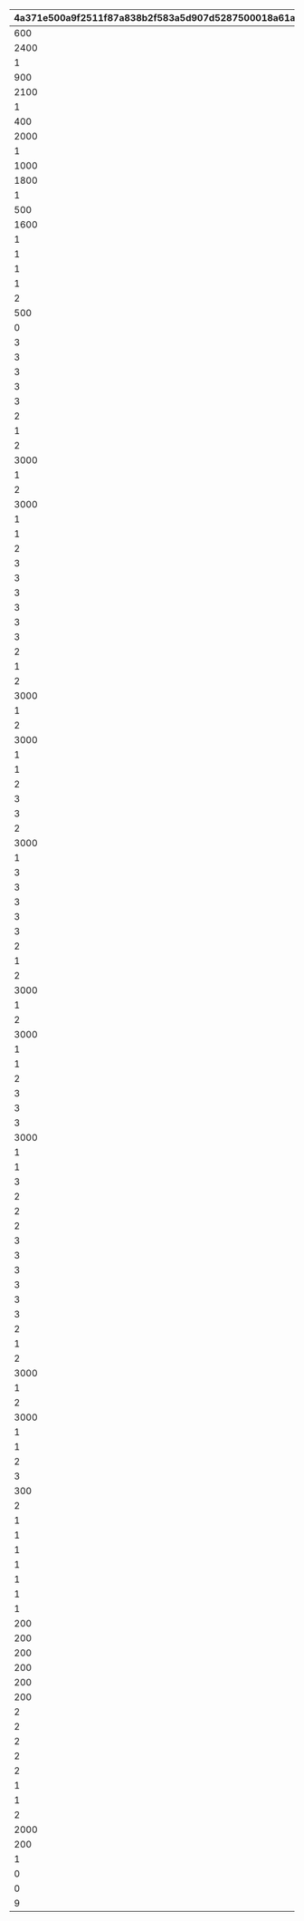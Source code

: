 |4a371e500a9f2511f87a838b2f583a5d907d5287500018a61aec1ad61e20fda1|2b6fb0294c714bfa1919f5f10ed32333f57b6c16c2e85c0016f17b371f5a03f4|0b075b87ae92609f550c12a6584db75bd91e3b08813724a1e092891168b38515|f2062e724cb5aa1904553f0defb61083a3336b93c94dee58c811559a397cd64a|b70f30520e8c5240648edcaf113f18732f5b385ed1ab80195c879654615488e1|8cd22972da8ac4bd9674c3292806f05c3520c6ab5ff23f677e67d5f6970652b5|3086f4696fabdff767f8cf7be2600da5dc813d3c4694bfdd2491b7cb55122f3b|41137c78c23abab52886b8efd65b68b57bec00799653d2aa88d85637d22dd5c4|dd863b23925f79000a50a0b50aba583fb629cc0138a616cbc4762011e07fabc3|
| --- | --- | --- | --- | --- | --- | --- | --- | --- |
|600|0|0|0|1101001|21|0|0|1101002|
|2400|0|0|0|1101002|22|0|600|1101003|
|1|0|0|50|1101003|20|0|-1500|1|
|900|0|0|0|1101011|21|0|0|1101012|
|2100|0|0|0|1101012|22|0|700|1101013|
|1|0|0|200|1101013|20|0|-1500|1|
|400|0|0|0|1101021|21|0|0|1101022|
|2000|0|0|0|1101022|22|0|500|1101023|
|1|0|0|350|1101023|20|0|-1500|1|
|1000|0|0|0|1101031|21|0|0|1101032|
|1800|0|0|0|1101032|22|0|900|1101033|
|1|0|0|500|1101033|20|0|-1500|1|
|500|0|0|0|1101041|21|0|0|1101042|
|1600|0|0|0|1101042|22|0|800|1101043|
|1|0|0|750|1101043|20|0|-1500|1|
|1|2|0|2|1101101|1|0|2|25|
|1|0|0|-100|1102001|20|0|-2000|1|
|1|2|0|10|1102101|1|0|2|20|
|2|2|0|0|1102102|10|0|0|200000|
|500|0|0|0|1103001|21|0|0|1103002|
|0|2|0|0|1103002|3|0|0|1000|
|3|2|0|0|1202001|2|0|3000|-15|
|3|1|0|0|1204001|2|0|30000|15|
|3|1|0|0|1205001|2|0|30000|10|
|3|1|0|0|1206001|2|0|30000|10|
|3|1|0|0|1207001|2|0|30000|10|
|2|1|0|0|1208001|2|0|3000|15|
|1|1|0|0|1209001|2|0|3000|25|
|2|1|0|0|1210001|2|0|3000|10|
|3000|0|0|0|1210002|21|0|0|1210003|
|1|1|0|0|1210003|2|0|30000|15|
|2|1|0|0|1211001|2|0|3000|-10|
|3000|0|0|0|1211002|21|0|0|1211003|
|1|2|0|0|1211003|2|0|30000|-15|
|1|2|0|0|1213001|2|0|30000|-10|
|2|2|0|0|1213002|2|0|30000|-10|
|3|2|0|0|1214001|2|0|1500|-25|
|3|2|0|0|1216001|2|0|3000|-20|
|3|1|0|0|1218001|2|0|30000|20|
|3|1|0|0|1219001|2|0|30000|15|
|3|1|0|0|1220001|2|0|30000|15|
|3|1|0|0|1221001|2|0|30000|15|
|2|1|0|0|1222001|2|0|3000|20|
|1|1|0|0|1223001|2|0|3000|30|
|2|1|0|0|1224001|2|0|3000|15|
|3000|0|0|0|1224002|21|0|0|1224003|
|1|1|0|0|1224003|2|0|30000|20|
|2|1|0|0|1225001|2|0|3000|-10|
|3000|0|0|0|1225002|21|0|0|1225003|
|1|2|0|0|1225003|2|0|30000|-20|
|1|2|0|0|1227001|2|0|30000|-15|
|2|2|0|0|1227002|2|0|30000|-15|
|3|2|0|0|1228001|2|0|1500|-35|
|3|1|0|0|1229001|2|0|30000|20|
|2|1|0|0|1230001|2|0|3000|20|
|3000|0|0|0|1230002|21|0|0|1230003|
|1|1|0|0|1230003|2|0|30000|50|
|3|2|0|0|1232001|2|0|3000|-25|
|3|1|0|0|1234001|2|0|30000|25|
|3|1|0|0|1235001|2|0|30000|20|
|3|1|0|0|1236001|2|0|30000|20|
|3|1|0|0|1237001|2|0|30000|20|
|2|1|0|0|1238001|2|0|3000|25|
|1|1|0|0|1239001|2|0|3000|35|
|2|1|0|0|1240001|2|0|3000|20|
|3000|0|0|0|1240002|21|0|0|1240003|
|1|1|0|0|1240003|2|0|30000|25|
|2|1|0|0|1241001|2|0|3000|-10|
|3000|0|0|0|1241002|21|0|0|1241003|
|1|2|0|0|1241003|2|0|30000|-25|
|1|2|0|0|1242001|2|0|30000|-20|
|2|2|0|0|1242002|2|0|30000|-20|
|3|2|0|0|1244001|2|0|1500|-75|
|3|1|0|0|1246001|2|0|30000|20|
|3|1|0|0|1247001|2|0|30000|30|
|3000|0|0|0|1247002|21|0|0|1247003|
|1|1|0|0|1247003|2|0|3000|25|
|1|1|0|0|1248001|2|0|3000|75|
|3|2|0|0|1249001|2|0|1500|-90|
|2|1|0|0|2101001|2|0|30000|10|
|2|1|0|0|2102001|2|0|30000|10|
|2|2|0|0|2103001|2|0|3000|-15|
|3|2|0|0|2103002|2|0|3000|-15|
|3|2|0|0|2105001|2|0|3000|-25|
|3|1|0|0|2107001|2|0|30000|25|
|3|1|0|0|2108001|2|0|30000|10|
|3|1|0|0|2109001|2|0|30000|10|
|3|1|0|0|2110001|2|0|30000|10|
|2|1|0|0|2111001|2|0|3000|15|
|1|1|0|0|2112001|2|0|3000|25|
|2|1|0|0|2113001|2|0|3000|10|
|3000|0|0|0|2113002|21|0|0|2113003|
|1|1|0|0|2113003|2|0|30000|25|
|2|1|0|0|2114001|2|0|3000|-10|
|3000|1|0|0|2114002|21|0|0|2114003|
|1|2|0|0|2114003|2|0|30000|-25|
|1|2|0|0|2116001|2|0|30000|-10|
|2|2|0|0|2116002|2|0|30000|-10|
|3|2|0|0|2117001|2|0|1500|-50|
|300|0|0|0|3301001|21|0|0|3301002|
|2|0|0|20|3301002|20|0|30|1|
|1|2|0|100|3301101|1|0|1|0|
|1|2|0|40|3302001|1|0|1|0|
|1|2|0|60|3302002|1|0|1|0|
|1|2|0|12|3303001|1|0|1|0|
|1|2|0|28|3303002|1|0|1|0|
|1|2|0|40|3304001|1|0|1|0|
|1|2|0|100|3304002|1|0|1|0|
|200|0|0|0|3305001|21|0|0|3305011|
|200|0|0|0|3305002|21|0|0|3305012|
|200|0|0|0|3305003|21|0|0|3305013|
|200|0|0|0|3305004|21|0|0|3305014|
|200|0|0|0|3305005|21|0|0|3305015|
|200|0|0|0|3305006|21|0|0|3305016|
|2|0|30|15|3305011|20|0|26|1|
|2|0|15|8|3305012|20|0|29|1|
|2|0|0|0|3305013|20|0|30|1|
|2|0|-15|-8|3305014|20|0|29|1|
|2|0|-30|-15|3305015|20|0|26|1|
|1|1|0|0|3305016|10|0|180|30000|
|1|2|0|20|3305101|1|0|1|0|
|2|0|0|29|3402001|20|0|274|1|
|2000|3|0|0|3402101|11|0|0|500000|
|200|0|0|0|3403001|21|0|0|3403002|
|1|1|0|0|3403002|10|0|0|200000|
|0|3|0|0|4001001|4|0|0|0|
|0|3|0|0|4001002|1|0|0|99999|
|9|3|9|9|4002001|1|9|9|99999|